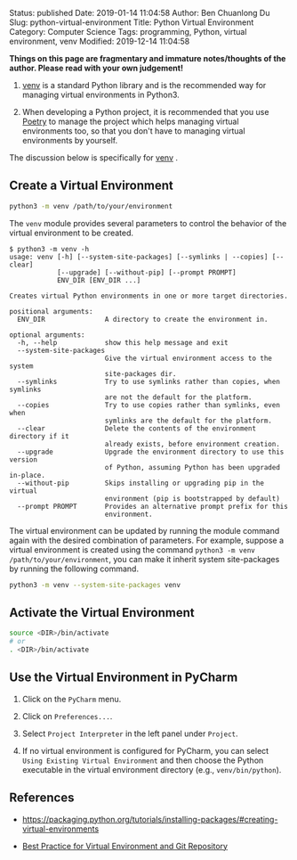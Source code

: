 Status: published
Date: 2019-01-14 11:04:58
Author: Ben Chuanlong Du
Slug: python-virtual-environment
Title: Python Virtual Environment
Category: Computer Science
Tags: programming, Python, virtual environment, venv
Modified: 2019-12-14 11:04:58

**Things on this page are fragmentary and immature notes/thoughts of the author. Please read with your own judgement!**

1. [venv](https://docs.python.org/3/library/venv.html#module-venv)
    is a standard Python library
    and is the recommended way for managing virtual environments in Python3. 

2. When developing a Python project,
    it is recommended that you use 
    [Poetry](http://www.legendu.net/misc/blog/python-poetry-tips)
    to manage the project
    which helps managing virtual environments too,
    so that you don't have to managing virtual environments by yourself.

The discussion below is specifically for
[venv](https://docs.python.org/3/library/venv.html#module-venv)
.

## Create a Virtual Environment

```bash
python3 -m venv /path/to/your/environment
```
The `venv` module provides several parameters to control the behavior of the virtual environment to be created.
```
$ python3 -m venv -h
usage: venv [-h] [--system-site-packages] [--symlinks | --copies] [--clear]
            [--upgrade] [--without-pip] [--prompt PROMPT]
            ENV_DIR [ENV_DIR ...]

Creates virtual Python environments in one or more target directories.

positional arguments:
  ENV_DIR               A directory to create the environment in.

optional arguments:
  -h, --help            show this help message and exit
  --system-site-packages
                        Give the virtual environment access to the system
                        site-packages dir.
  --symlinks            Try to use symlinks rather than copies, when symlinks
                        are not the default for the platform.
  --copies              Try to use copies rather than symlinks, even when
                        symlinks are the default for the platform.
  --clear               Delete the contents of the environment directory if it
                        already exists, before environment creation.
  --upgrade             Upgrade the environment directory to use this version
                        of Python, assuming Python has been upgraded in-place.
  --without-pip         Skips installing or upgrading pip in the virtual
                        environment (pip is bootstrapped by default)
  --prompt PROMPT       Provides an alternative prompt prefix for this
                        environment.
```
The virtual environment can be updated by running the module command again 
with the desired combination of parameters.
For example, 
suppose a virtual environment is created using the command `python3 -m venv /path/to/your/environment`,
you can make it inherit system site-packages by running the following command.
```bash
python3 -m venv --system-site-packages venv
```

## Activate the Virtual Environment

```bash
source <DIR>/bin/activate
# or 
. <DIR>/bin/activate
```

## Use the Virtual Environment in PyCharm

1. Click on the `PyCharm` menu.

2. Click on `Preferences...`.

3. Select `Project Interpreter` in the left panel under `Project`.

4. If no virtual environment is configured for PyCharm, 
    you can select `Using Existing Virtual Environment` 
    and then choose the Python executable in the virtual environment directory (e.g., `venv/bin/python`).

## References

- https://packaging.python.org/tutorials/installing-packages/#creating-virtual-environments

- [Best Practice for Virtual Environment and Git Repository](http://libzx.so/main/learning/2016/03/13/best-practice-for-virtualenv-and-git-repos.html)
